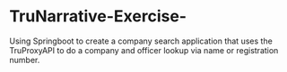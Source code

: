 # TruNarrative-Exercise-
Using Springboot to create a company search application that uses the TruProxyAPI to do a company and officer lookup via name or registration number.
